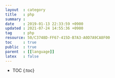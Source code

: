 ```yaml
---
layout  : category
title   : php
summary : 
date    : 2019-01-13 22:33:59 +0900
updated : 2021-07-24 14:55:36 +0900
tag     : php
resource: 50/C3748D-FF67-415D-B7A3-A0D7A9CA8F00
toc     : true
public  : true
parent  : [[language]]
latex   : false
---
```

* TOC
{:toc}

